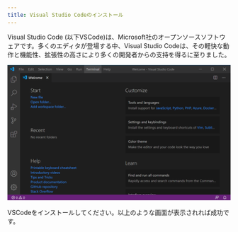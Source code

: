 ```yaml
---
title: Visual Studio Codeのインストール
---
```


Visual Studio Code (以下VSCode)は、Microsoft社のオープンソースソフトウェアです。多くのエディタが登場する中、Visual Studio Codeは、その軽快な動作と機能性、拡張性の高さにより多くの開発者からの支持を得るに至りました。

![Visual Studio Codeのインストール](01/install-vscode.png)

VSCodeをインストールしてください。以上のような画面が表示されれば成功です。